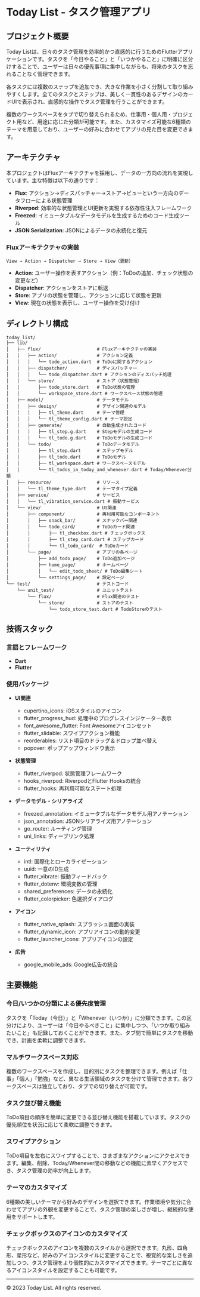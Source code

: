 # Today List - タスク管理アプリ

## プロジェクト概要

Today Listは、日々のタスク管理を効率的かつ直感的に行うためのFlutterアプリケーションです。タスクを「今日やること」と「いつかやること」に明確に区分けすることで、ユーザーは日々の優先事項に集中しながらも、将来のタスクを忘れることなく管理できます。

各タスクには複数のステップを追加でき、大きな作業を小さく分割して取り組みやすくします。全てのタスクとステップは、美しく一貫性のあるデザインのカードUIで表示され、直感的な操作でタスク管理を行うことができます。

複数のワークスペースをタブで切り替えられるため、仕事用・個人用・プロジェクト用など、用途に応じた分類が可能です。また、カスタマイズ可能な6種類のテーマを用意しており、ユーザーの好みに合わせてアプリの見た目を変更できます。

## アーキテクチャ

本プロジェクトはFluxアーキテクチャを採用し、データの一方向の流れを実現しています。主な特徴は以下の通りです：

- **Flux**: アクション→ディスパッチャー→ストア→ビューという一方向のデータフローによる状態管理
- **Riverpod**: 効率的な状態管理とUI更新を実現する依存性注入フレームワーク
- **Freezed**: イミュータブルなデータモデルを生成するためのコード生成ツール
- **JSON Serialization**: JSONによるデータの永続化と復元

### Fluxアーキテクチャの実装

```
View → Action → Dispatcher → Store → View（更新）
```

- **Action**: ユーザー操作を表すアクション（例：ToDoの追加、チェック状態の変更など）
- **Dispatcher**: アクションをストアに転送
- **Store**: アプリの状態を管理し、アクションに応じて状態を更新
- **View**: 現在の状態を表示し、ユーザー操作を受け付け

## ディレクトリ構成

```
today_list/
├── lib/
│   ├── flux/                     # Fluxアーキテクチャの実装
│   │   ├── action/               # アクション定義
│   │   │   └── todo_action.dart  # ToDoに関するアクション
│   │   ├── dispatcher/           # ディスパッチャー
│   │   │   └── todo_dispatcher.dart # アクションのディスパッチ処理
│   │   └── store/                # ストア（状態管理）
│   │       ├── todo_store.dart   # ToDo状態の管理
│   │       └── workspace_store.dart # ワークスペース状態の管理
│   ├── model/                    # データモデル
│   │   ├── design/               # デザイン関連のモデル
│   │   │   ├── tl_theme.dart     # テーマ管理
│   │   │   └── tl_theme_config.dart # テーマ設定
│   │   ├── generate/             # 自動生成されたコード
│   │   │   ├── tl_step.g.dart    # Stepモデルの生成コード
│   │   │   └── tl_todo.g.dart    # ToDoモデルの生成コード
│   │   └── todo/                 # ToDoデータモデル
│   │       ├── tl_step.dart      # ステップモデル
│   │       ├── tl_todo.dart      # ToDoモデル
│   │       ├── tl_workspace.dart # ワークスペースモデル
│   │       └── tl_todos_in_today_and_whenever.dart # Today/Whenever分類
│   ├── resource/                 # リソース
│   │   └── tl_theme_type.dart    # テーマタイプ定義
│   ├── service/                  # サービス
│   │   └── tl_vibration_service.dart # 振動サービス
│   └── view/                     # UI関連
│       ├── component/            # 再利用可能なコンポーネント
│       │   ├── snack_bar/        # スナックバー関連
│       │   └── todo_card/        # ToDoカード関連
│       │       ├── tl_checkbox.dart # チェックボックス
│       │       ├── tl_step_card.dart # ステップカード
│       │       └── tl_todo_card/  # ToDoカード
│       └── page/                 # アプリの各ページ
│           ├── add_todo_page/    # ToDo追加ページ
│           ├── home_page/        # ホームページ
│           │   └── edit_todo_sheet/ # ToDo編集シート
│           └── settings_page/    # 設定ページ
└── test/                         # テストコード
    └── unit_test/                # ユニットテスト
        └── flux/                 # Flux関連のテスト
            └── store/            # ストアのテスト
                └── todo_store_test.dart # TodoStoreのテスト
```

## 技術スタック

### 言語とフレームワーク
- **Dart**
- **Flutter**

### 使用パッケージ
- **UI関連**
  - cupertino_icons: iOSスタイルのアイコン
  - flutter_progress_hud: 処理中のプログレスインジケーター表示
  - font_awesome_flutter: Font Awesomeアイコンセット
  - flutter_slidable: スワイプアクション機能
  - reorderables: リスト項目のドラッグ＆ドロップ並べ替え
  - popover: ポップアップウィンドウ表示

- **状態管理**
  - flutter_riverpod: 状態管理フレームワーク
  - hooks_riverpod: RiverpodとFlutter Hooksの統合
  - flutter_hooks: 再利用可能なステート処理

- **データモデル・シリアライズ**
  - freezed_annotation: イミュータブルなデータモデル用アノテーション
  - json_annotation: JSONシリアライズ用アノテーション
  - go_router: ルーティング管理
  - uni_links: ディープリンク処理

- **ユーティリティ**
  - intl: 国際化とローカライゼーション
  - uuid: 一意のID生成
  - flutter_vibrate: 振動フィードバック
  - flutter_dotenv: 環境変数の管理
  - shared_preferences: データの永続化
  - flutter_colorpicker: 色選択ダイアログ
  
- **アイコン**
  - flutter_native_splash: スプラッシュ画面の実装
  - flutter_dynamic_icon: アプリアイコンの動的変更
  - flutter_launcher_icons: アプリアイコンの設定

- **広告**
  - google_mobile_ads: Google広告の統合


## 主要機能

### 今日/いつかの分類による優先度管理
タスクを「Today（今日）」と「Whenever（いつか）」に分類できます。この区分けにより、ユーザーは「今日やるべきこと」に集中しつつ、「いつか取り組みたいこと」も記録しておくことができます。また、タブ間で簡単にタスクを移動でき、計画を柔軟に調整できます。

### マルチワークスペース対応
複数のワークスペースを作成し、目的別にタスクを整理できます。例えば「仕事」「個人」「勉強」など、異なる生活領域のタスクを分けて管理できます。各ワークスペースは独立しており、タブでの切り替えが可能です。

### タスク並び替え機能
ToDo項目の順序を簡単に変更できる並び替え機能を搭載しています。タスクの優先順位を状況に応じて柔軟に調整できます。

### スワイプアクション
ToDo項目を左右にスワイプすることで、さまざまなアクションにアクセスできます。編集、削除、Today/Whenever間の移動などの機能に素早くアクセスでき、タスク管理の効率が向上します。

### テーマのカスタマイズ
6種類の美しいテーマから好みのデザインを選択できます。作業環境や気分に合わせてアプリの外観を変更することで、タスク管理の楽しさが増し、継続的な使用をサポートします。

### チェックボックスのアイコンのカスタマイズ
チェックボックスのアイコンを複数のスタイルから選択できます。丸形、四角形、星形など、好みのアイコンスタイルに変更することで、視覚的な楽しさを追加しつつ、タスク管理をより個性的にカスタマイズできます。テーマごとに異なるアイコンスタイルを設定することも可能です。

---

© 2023 Today List. All rights reserved.

